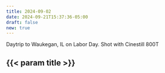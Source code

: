 ```yaml
---
title: 2024-09-02
date: 2024-09-21T15:37:36-05:00
draft: false
new: true
---
```


Daytrip to Waukegan, IL on Labor Day.
Shot with Cinestill 800T

## {{< param title >}}

